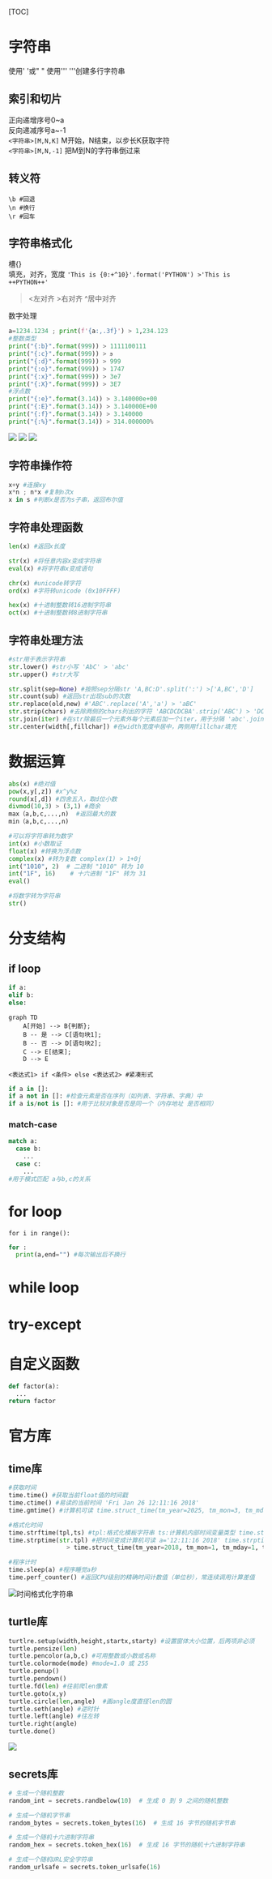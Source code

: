 [TOC]
</br>
# 字符串
使用' '或" "
使用''' '''创建多行字符串
## 索引和切片
正向递增序号0\~a  
反向递减序号a\~-1  
`<字符串>[M,N,K]` M开始，N结束，以步长K获取字符  
`<字符串>[M,N,-1]` 把M到N的字符串倒过来  
## 转义符
```
\b #回退
\n #换行
\r #回车
```
## 字符串格式化
槽{}  
填充，对齐，宽度 `'This is {0:+^10}'.format('PYTHON') >'This is ++PYTHON++'`  
> <左对齐 \>右对齐 ^居中对齐

数字处理 
```python
a=1234.1234 ; print(f'{a:,.3f}') > 1,234.123
#整数类型
print("{:b}".format(999)) > 1111100111
print("{:c}".format(999)) > ϧ
print("{:d}".format(999)) > 999
print("{:o}".format(999)) > 1747
print("{:x}".format(999)) > 3e7
print("{:X}".format(999)) > 3E7
#浮点数
print("{:e}".format(3.14)) > 3.140000e+00
print("{:E}".format(3.14)) > 3.140000E+00
print("{:f}".format(3.14)) > 3.140000
print("{:%}".format(3.14)) > 314.000000%
```
![](/PythonDCIM/string0.png)
![](/PythonDCIM/string1.png)
![](/PythonDCIM/string2.png)
## 字符串操作符
```python
x+y #连接xy
x*n ; n*x #复制n次x
x in s #判断x是否为s子串，返回布尔值
```
## 字符串处理函数
```python
len(x) #返回x长度

str(x) #将任意内容x变成字符串
eval(x) #将字符串x变成语句

chr(x) #unicode转字符
ord(x) #字符转unicode (0x10FFFF)

hex(x) #十进制整数转16进制字符串
oct(x) #十进制整数转8进制字符串
```
## 字符串处理方法
```python
#str用于表示字符串
str.lower() #str小写 'AbC' > 'abc'
str.upper() #str大写

str.split(sep=None) #按照sep分隔str 'A,BC:D'.split(':') >['A,BC','D']
str.count(sub) #返回str出现sub的次数
str.replace(old,new) #'ABC'.replace('A','a') > 'aBC'
str.strip(chars) #去除两侧的chars列出的字符 'ABCDCDCBA'.strip('ABC') > 'DCD'
str.join(iter) #在str除最后一个元素外每个元素后加一个iter，用于分隔 'abc'.join('+') > 'a+b+c'
str.center(width[,fillchar]) #在width宽度中居中，两侧用fillchar填充
```
# 数据运算
```python
abs(x) #绝对值
pow(x,y[,z]) #x^y%z
round(x[,d]) #四舍五入，取d位小数
divmod(10,3) > (3,1) #商余
max（a,b,c,...,n)  #返回最大的数
min（a,b,c,...,n)

#可以将字符串转为数字
int(x) #小数取证
float(x) #转换为浮点数
complex(x) #转为复数 complex(1) > 1+0j
int("1010", 2)  # 二进制 "1010" 转为 10
int("1F", 16)    # 十六进制 "1F" 转为 31
eval()

#将数字转为字符串
str()
```

# 分支结构
## if loop
```python
if a:
elif b:
else:
```
```mermaid
graph TD
    A[开始] --> B{判断};
    B -- 是 --> C[语句块1];
    B -- 否 --> D[语句块2];
    C --> E[结束];
    D --> E
```
`<表达式1> if <条件> else <表达式2> #紧凑形式`

```python
if a in []:
if a not in []: #检查元素是否在序列（如列表、字符串、字典）中
if a is/not is []: #用于比较对象是否是同一个（内存地址 是否相同）
```
### match-case
```python
match a:
  case b:
    ...
  case c:
    ...
#用于模式匹配 a与b,c的关系
```
# for loop
` for i in range(): `
```python
for :
  print(a,end="") #每次输出后不换行
```

# while loop

# try-except



# 自定义函数
```python
def factor(a):
  ...
return factor
```
# 官方库

## time库
```python
#获取时间
time.time() #获取当前float值的时间戳
time.ctime() #易读的当前时间 'Fri Jan 26 12:11:16 2018'
time.gmtime() #计算机可读 time.struct_time(tm_year=2025, tm_mon=3, tm_mday=6, tm_hour=12, tm_min=9, tm_sec=1, tm_wday=3, tm_yday=65, tm_isdst=0)

#格式化时间
time.strftime(tpl,ts) #tpl:格式化模板字符串 ts:计算机内部时间变量类型 time.strftime('%Y-%m-%d %H:%M:%S',time.gmtime())
time.strptime(str.tpl) #把时间变成计算机可读 a='12:11:16 2018' time.strptime(a,'%H:%M:%S %Y')
                > time.struct_time(tm_year=2018, tm_mon=1, tm_mday=1, tm_hour=12, tm_min=11, tm_sec=16, tm_wday=0, tm_yday=1, tm_isdst=-1)

#程序计时
time.sleep(a) #程序睡觉a秒
time.perf_counter() #返回CPU级别的精确时间计数值（单位秒），常连续调用计算差值
```
![时间格式化字符串](/PythonDCIM/time0.jpg)

## turtle库
```python
turtlre.setup(width,height,startx,starty) #设置窗体大小位置，后两项非必须
turtle.pensize(len)
turtle.pencolor(a,b,c) #可用整数或小数或名称  
turtle.colormode(mode) #mode=1.0 或 255  
turtle.penup()  
turtle.pendown()
turtle.fd(len) #往前爬len像素  
turtle.goto(x,y)  
turtle.circle(len,angle)  #画angle度直径len的圆  
turtle.seth(angle) #逆时针  
turtle.left(angle) #往左转  
turtle.right(angle)  
turtle.done()
```
![](/PythonDCIM/turtle0.jpg)

## secrets库
```python
# 生成一个随机整数
random_int = secrets.randbelow(10)  # 生成 0 到 9 之间的随机整数

# 生成一个随机字节串
random_bytes = secrets.token_bytes(16)  # 生成 16 字节的随机字节串

# 生成一个随机十六进制字符串
random_hex = secrets.token_hex(16)  # 生成 16 字节的随机十六进制字符串

# 生成一个随机URL安全字符串
random_urlsafe = secrets.token_urlsafe(16)
```
